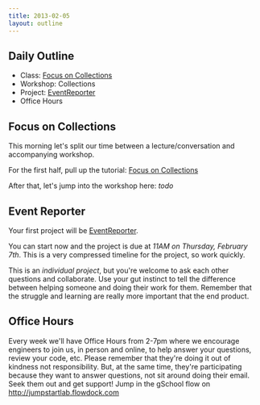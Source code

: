 ```yaml
---
title: 2013-02-05
layout: outline
---
```


## Daily Outline

* Class: [Focus on Collections](http://tutorials.jumpstartlab.com/$1)
* Workshop: Collections
* Project: [EventReporter](http://tutorials.jumpstartlab.com/$1)
* Office Hours

## Focus on Collections

This morning let's split our time between a lecture/conversation and accompanying workshop.

For the first half, pull up the tutorial: [Focus on Collections](http://tutorials.jumpstartlab.com/$1)

After that, let's jump into the workshop here: *todo*

## Event Reporter

Your first project will be [EventReporter](http://tutorials.jumpstartlab.com/$1).

You can start now and the project is due at *11AM on Thursday, February 7th*. This is a very compressed timeline for the project, so work quickly.

This is an *individual project*, but you're welcome to ask each other questions and collaborate. Use your gut instinct to tell the difference between helping someone and doing their work for them. Remember that the struggle and learning are really more important that the end product.

## Office Hours

Every week we'll have Office Hours from 2-7pm where we encourage engineers to join us, in person and online, to help answer your questions, review your code, etc. Please remember that they're doing it out of kindness not responsibility. But, at the same time, they're participating because they want to answer questions, not sit around doing their email. Seek them out and get support! Jump in the gSchool flow on http://jumpstartlab.flowdock.com